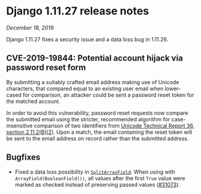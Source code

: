 # Django 1.11.27 release notes

*December 18, 2019*

Django 1.11.27 fixes a security issue and a data loss bug in 1.11.26.

## CVE-2019-19844: Potential account hijack via password reset form

By submitting a suitably crafted email address making use of Unicode
characters, that compared equal to an existing user email when lower-cased for
comparison, an attacker could be sent a password reset token for the matched
account.

In order to avoid this vulnerability, password reset requests now compare the
submitted email using the stricter, recommended algorithm for case-insensitive
comparison of two identifiers from [Unicode Technical Report 36, section
2.11.2(B)(2)](https://www.unicode.org/reports/tr36/#Recommendations_General). Upon a match, the email containing the reset token will be
sent to the email address on record rather than the submitted address.

## Bugfixes

* Fixed a data loss possibility in
  [`SplitArrayField`](../ref/contrib/postgres/forms.md#django.contrib.postgres.forms.SplitArrayField). When using with
  `ArrayField(BooleanField())`, all values after the first `True` value
  were marked as checked instead of preserving passed values ([#31073](https://code.djangoproject.com/ticket/31073)).
